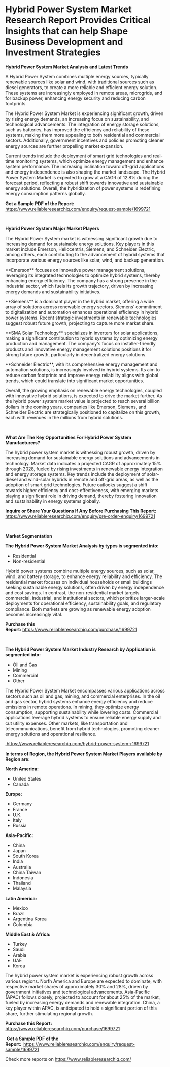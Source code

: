 <p><h1>Hybrid Power System Market Research Report Provides Critical Insights that can help Shape Business Development and Investment Strategies</h1></p><p><strong>Hybrid Power System Market Analysis and Latest Trends</strong></p>
<p><p>A Hybrid Power System combines multiple energy sources, typically renewable sources like solar and wind, with traditional sources such as diesel generators, to create a more reliable and efficient energy solution. These systems are increasingly employed in remote areas, microgrids, and for backup power, enhancing energy security and reducing carbon footprints.</p><p>The Hybrid Power System Market is experiencing significant growth, driven by rising energy demands, an increasing focus on sustainability, and technological advancements. The integration of energy storage solutions, such as batteries, has improved the efficiency and reliability of these systems, making them more appealing to both residential and commercial sectors. Additionally, government incentives and policies promoting cleaner energy sources are further propelling market expansion.</p><p>Current trends include the deployment of smart grid technologies and real-time monitoring systems, which optimize energy management and enhance system performance. The increasing inclination toward off-grid applications and energy independence is also shaping the market landscape. The Hybrid Power System Market is expected to grow at a CAGR of 12.8% during the forecast period, reflecting a robust shift towards innovative and sustainable energy solutions. Overall, the hybridization of power systems is redefining energy consumption patterns globally.</p></p>
<p><strong>Get a Sample PDF of the Report:&nbsp;</strong> <a href="https://www.reliableresearchiq.com/enquiry/request-sample/1699721?utm_campaign=2285&utm_medium=2&utm_source=Github&utm_content=ia&utm_term=27032025&utm_id=hybrid-power-system">https://www.reliableresearchiq.com/enquiry/request-sample/1699721</a></p>
<p>&nbsp;</p>
<p><strong>Hybrid Power System Major Market Players</strong></p>
<p><p>The Hybrid Power System market is witnessing significant growth due to increasing demand for sustainable energy solutions. Key players in this market include Emerson, Heliocentris, Siemens, and Schneider Electric, among others, each contributing to the advancement of hybrid systems that incorporate various energy sources like solar, wind, and backup generation.</p><p>**Emerson** focuses on innovative power management solutions, leveraging its integrated technologies to optimize hybrid systems, thereby enhancing energy efficiency. The company has a strong presence in the industrial sector, which fuels its growth trajectory, driven by increasing energy demands and sustainability initiatives.</p><p>**Siemens** is a dominant player in the hybrid market, offering a wide array of solutions across renewable energy sectors. Siemens’ commitment to digitalization and automation enhances operational efficiency in hybrid power systems. Recent strategic investments in renewable technologies suggest robust future growth, projecting to capture more market share.</p><p>**SMA Solar Technology** specializes in inverters for solar applications, making a significant contribution to hybrid systems by optimizing energy production and management. The company's focus on installer-friendly products and innovative energy management solutions positions it for strong future growth, particularly in decentralized energy solutions.</p><p>**Schneider Electric**, with its comprehensive energy management and automation solutions, is increasingly involved in hybrid systems. Its aim to reduce carbon footprints and improve energy reliability aligns with global trends, which could translate into significant market opportunities.</p><p>Overall, the growing emphasis on renewable energy technologies, coupled with innovative hybrid solutions, is expected to drive the market further. As the hybrid power system market value is projected to reach several billion dollars in the coming years, companies like Emerson, Siemens, and Schneider Electric are strategically positioned to capitalize on this growth, each with revenues in the millions from hybrid solutions.</p></p>
<p>&nbsp;</p>
<p><strong>What Are The Key Opportunities For Hybrid Power System Manufacturers?</strong></p>
<p><p>The hybrid power system market is witnessing robust growth, driven by increasing demand for sustainable energy solutions and advancements in technology. Market data indicates a projected CAGR of approximately 15% through 2028, fueled by rising investments in renewable energy integration and energy storage systems. Key trends include the deployment of solar-diesel and wind-solar hybrids in remote and off-grid areas, as well as the adoption of smart grid technologies. Future outlooks suggest a shift towards higher efficiency and cost-effectiveness, with emerging markets playing a significant role in driving demand, thereby fostering innovation and sustainability in energy systems globally.</p></p>
<p><strong>Inquire or Share Your Questions If Any Before Purchasing This Report:</strong> <a href="https://www.reliableresearchiq.com/enquiry/pre-order-enquiry/1699721?utm_campaign=2285&utm_medium=2&utm_source=Github&utm_content=ia&utm_term=27032025&utm_id=hybrid-power-system">https://www.reliableresearchiq.com/enquiry/pre-order-enquiry/1699721</a></p>
<p>&nbsp;</p>
<p><strong>Market Segmentation</strong></p>
<p><strong>The Hybrid Power System Market Analysis by types is segmented into:</strong></p>
<p><ul><li>Residential</li><li>Non-residential</li></ul></p>
<p><p>Hybrid power systems combine multiple energy sources, such as solar, wind, and battery storage, to enhance energy reliability and efficiency. The residential market focuses on individual households or small buildings seeking sustainable energy solutions, often driven by energy independence and cost savings. In contrast, the non-residential market targets commercial, industrial, and institutional sectors, which prioritize larger-scale deployments for operational efficiency, sustainability goals, and regulatory compliance. Both markets are growing as renewable energy adoption becomes increasingly vital.</p></p>
<p><strong>Purchase this Report:&nbsp;</strong><a href="https://www.reliableresearchiq.com/purchase/1699721?utm_campaign=2285&utm_medium=2&utm_source=Github&utm_content=ia&utm_term=27032025&utm_id=hybrid-power-system">https://www.reliableresearchiq.com/purchase/1699721</a></p>
<p>&nbsp;</p>
<p><strong>The Hybrid Power System Market Industry Research by Application is segmented into:</strong></p>
<p><ul><li>Oil and Gas</li><li>Mining</li><li>Commercial</li><li>Other</li></ul></p>
<p><p>The Hybrid Power System Market encompasses various applications across sectors such as oil and gas, mining, and commercial enterprises. In the oil and gas sector, hybrid systems enhance energy efficiency and reduce emissions in remote operations. In mining, they optimize energy consumption, supporting sustainability while lowering costs. Commercial applications leverage hybrid systems to ensure reliable energy supply and cut utility expenses. Other markets, like transportation and telecommunications, benefit from hybrid technologies, promoting cleaner energy solutions and operational resilience.</p></p>
<p><a href="https://www.reliableresearchiq.com/hybrid-power-system-r1699721?utm_campaign=2285&utm_medium=2&utm_source=Github&utm_content=ia&utm_term=27032025&utm_id=hybrid-power-system">&nbsp;https://www.reliableresearchiq.com/hybrid-power-system-r1699721</a></p>
<p><strong>In terms of Region, the Hybrid Power System Market Players available by Region are:</strong></p>
<p>
    <p> <strong> North America: </strong>
        <ul>
            <li>United States</li>
            <li>Canada</li>
        </ul>
        </p> 
    <p> <strong> Europe: </strong>
        <ul>
            <li>Germany</li>
            <li>France</li>
            <li>U.K.</li>
            <li>Italy</li>
            <li>Russia</li>
        </ul>
        </p> 
    <p> <strong> Asia-Pacific: </strong>
        <ul>
            <li>China</li>
            <li>Japan</li>
            <li>South Korea</li>
            <li>India</li>
            <li>Australia</li>
            <li>China Taiwan</li>
            <li>Indonesia</li>
            <li>Thailand</li>
            <li>Malaysia</li>
        </ul>
        </p> 
    <p> <strong> Latin America: </strong>
        <ul>
            <li>Mexico</li>
            <li>Brazil</li>
            <li>Argentina Korea</li>
            <li>Colombia</li>
        </ul>
        </p> 
    <p> <strong> Middle East & Africa: </strong>
        <ul>
            <li>Turkey</li>
            <li>Saudi</li>
            <li>Arabia</li>
            <li>UAE</li>
            <li>Korea</li>
        </ul>
    </p>
    </p>
<p><p>The hybrid power system market is experiencing robust growth across various regions. North America and Europe are expected to dominate, with respective market shares of approximately 30% and 28%, driven by government initiatives and technological advancements. Asia-Pacific (APAC) follows closely, projected to account for about 25% of the market, fueled by increasing energy demands and renewable integration. China, a key player within APAC, is anticipated to hold a significant portion of this share, further stimulating regional growth.</p></p>
<p><strong>Purchase this Report: </strong><a href="https://www.reliableresearchiq.com/purchase/1699721?utm_campaign=2285&utm_medium=2&utm_source=Github&utm_content=ia&utm_term=27032025&utm_id=hybrid-power-system">https://www.reliableresearchiq.com/purchase/1699721</a></p>
<p>&nbsp;<strong>Get a Sample PDF of the Report:&nbsp;&nbsp;</strong><a href="https://www.reliableresearchiq.com/enquiry/request-sample/1699721?utm_campaign=2285&utm_medium=2&utm_source=Github&utm_content=ia&utm_term=27032025&utm_id=hybrid-power-system">https://www.reliableresearchiq.com/enquiry/request-sample/1699721</a></p>
<p><strong></strong></p>
<p>Check more reports on <a href="https://www.reliableresearchiq.com/?utm_campaign=2285&utm_medium=2&utm_source=Github&utm_content=ia&utm_term=27032025&utm_id=hybrid-power-system">https://www.reliableresearchiq.com/</a></p>
